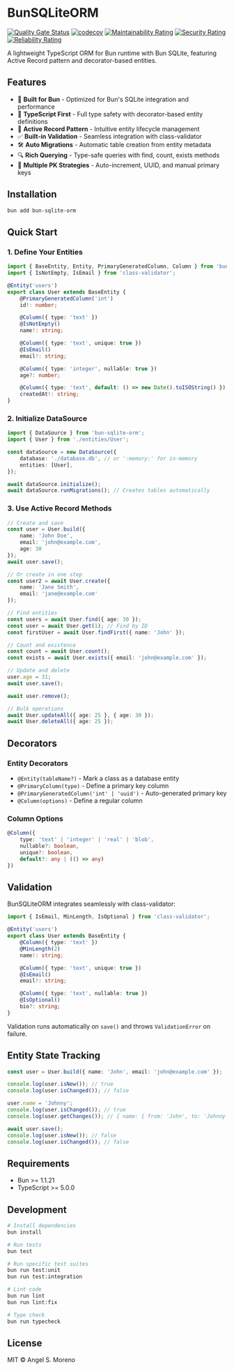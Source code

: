 # BunSQLiteORM

[![Quality Gate Status](https://sonarcloud.io/api/project_badges/measure?project=angelxmoreno_bun-sqlite-orm&metric=alert_status)](https://sonarcloud.io/summary/new_code?id=angelxmoreno_bun-sqlite-orm)
[![codecov](https://codecov.io/gh/angelxmoreno/bun-sqlite-orm/graph/badge.svg?token=YOUR_TOKEN_HERE)](https://codecov.io/gh/angelxmoreno/bun-sqlite-orm)
[![Maintainability Rating](https://sonarcloud.io/api/project_badges/measure?project=angelxmoreno_bun-sqlite-orm&metric=sqale_rating)](https://sonarcloud.io/summary/new_code?id=angelxmoreno_bun-sqlite-orm)
[![Security Rating](https://sonarcloud.io/api/project_badges/measure?project=angelxmoreno_bun-sqlite-orm&metric=security_rating)](https://sonarcloud.io/summary/new_code?id=angelxmoreno_bun-sqlite-orm)
[![Reliability Rating](https://sonarcloud.io/api/project_badges/measure?project=angelxmoreno_bun-sqlite-orm&metric=reliability_rating)](https://sonarcloud.io/summary/new_code?id=angelxmoreno_bun-sqlite-orm)

A lightweight TypeScript ORM for Bun runtime with Bun SQLite, featuring Active Record pattern and decorator-based entities.

## Features

- 🚀 **Built for Bun** - Optimized for Bun's SQLite integration and performance
- 🎯 **TypeScript First** - Full type safety with decorator-based entity definitions  
- 🔄 **Active Record Pattern** - Intuitive entity lifecycle management
- ✅ **Built-in Validation** - Seamless integration with class-validator
- 🛠️ **Auto Migrations** - Automatic table creation from entity metadata
- 🔍 **Rich Querying** - Type-safe queries with find, count, exists methods
- 📝 **Multiple PK Strategies** - Auto-increment, UUID, and manual primary keys

## Installation

```bash
bun add bun-sqlite-orm
```

## Quick Start

### 1. Define Your Entities

```typescript
import { BaseEntity, Entity, PrimaryGeneratedColumn, Column } from 'bun-sqlite-orm';
import { IsNotEmpty, IsEmail } from 'class-validator';

@Entity('users')
export class User extends BaseEntity {
    @PrimaryGeneratedColumn('int')
    id!: number;

    @Column({ type: 'text' })
    @IsNotEmpty()
    name!: string;

    @Column({ type: 'text', unique: true })
    @IsEmail()
    email!: string;

    @Column({ type: 'integer', nullable: true })
    age?: number;

    @Column({ type: 'text', default: () => new Date().toISOString() })
    createdAt!: string;
}
```

### 2. Initialize DataSource

```typescript
import { DataSource } from 'bun-sqlite-orm';
import { User } from './entities/User';

const dataSource = new DataSource({
    database: './database.db', // or ':memory:' for in-memory
    entities: [User],
});

await dataSource.initialize();
await dataSource.runMigrations(); // Creates tables automatically
```

### 3. Use Active Record Methods

```typescript
// Create and save
const user = User.build({
    name: 'John Doe',
    email: 'john@example.com',
    age: 30
});
await user.save();

// Or create in one step
const user2 = await User.create({
    name: 'Jane Smith',
    email: 'jane@example.com'
});

// Find entities
const users = await User.find({ age: 30 });
const user = await User.get(1); // Find by ID
const firstUser = await User.findFirst({ name: 'John' });

// Count and existence
const count = await User.count();
const exists = await User.exists({ email: 'john@example.com' });

// Update and delete
user.age = 31;
await user.save();

await user.remove();

// Bulk operations
await User.updateAll({ age: 25 }, { age: 30 });
await User.deleteAll({ age: 25 });
```

## Decorators

### Entity Decorators

- `@Entity(tableName?)` - Mark a class as a database entity
- `@PrimaryColumn(type)` - Define a primary key column
- `@PrimaryGeneratedColumn('int' | 'uuid')` - Auto-generated primary key
- `@Column(options)` - Define a regular column

### Column Options

```typescript
@Column({
    type: 'text' | 'integer' | 'real' | 'blob',
    nullable?: boolean,
    unique?: boolean,
    default?: any | (() => any)
})
```

## Validation

BunSQLiteORM integrates seamlessly with class-validator:

```typescript
import { IsEmail, MinLength, IsOptional } from 'class-validator';

@Entity('users')
export class User extends BaseEntity {
    @Column({ type: 'text' })
    @MinLength(2)
    name!: string;

    @Column({ type: 'text', unique: true })
    @IsEmail()
    email!: string;

    @Column({ type: 'text', nullable: true })
    @IsOptional()
    bio?: string;
}
```

Validation runs automatically on `save()` and throws `ValidationError` on failure.

## Entity State Tracking

```typescript
const user = User.build({ name: 'John', email: 'john@example.com' });

console.log(user.isNew()); // true
console.log(user.isChanged()); // false

user.name = 'Johnny';
console.log(user.isChanged()); // true
console.log(user.getChanges()); // { name: { from: 'John', to: 'Johnny' } }

await user.save();
console.log(user.isNew()); // false
console.log(user.isChanged()); // false
```

## Requirements

- Bun >= 1.1.21
- TypeScript >= 5.0.0

## Development

```bash
# Install dependencies
bun install

# Run tests
bun test

# Run specific test suites
bun run test:unit
bun run test:integration

# Lint code
bun run lint
bun run lint:fix

# Type check
bun run typecheck
```

## License

MIT © Angel S. Moreno